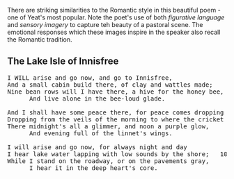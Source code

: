 There are striking similarities to the Romantic style in this beautiful poem - one of Yeat's most popular. Note the poet's use of both *figurative language* and *sensory imagery* to capture teh beauty of a pastoral scene. The emotional responses which these images inspire in the speaker also recall the Romantic tradition.  

## The Lake Isle of Innisfree  

<pre>
I WILL arise and go now, and go to Innisfree,	 
And a small cabin build there, of clay and wattles made;	 
Nine bean rows will I have there, a hive for the honey bee,	 
      And live alone in the bee-loud glade.	 
  
And I shall have some peace there, for peace comes dropping slow,	         5
Dropping from the veils of the morning to where the cricket sings;	 
There midnight's all a glimmer, and noon a purple glow,	 
      And evening full of the linnet's wings.	 
  
I will arise and go now, for always night and day	 
I hear lake water lapping with low sounds by the shore;	  10
While I stand on the roadway, or on the pavements gray,	 
      I hear it in the deep heart's core.
</pre>